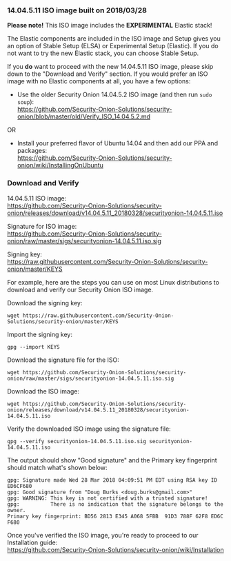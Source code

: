 ### 14.04.5.11 ISO image built on 2018/03/28

**Please note!** This ISO image includes the **EXPERIMENTAL** Elastic stack!

The Elastic components are included in the ISO image and Setup gives you an option of Stable Setup (ELSA) or Experimental Setup (Elastic).  If you do not want to try the new Elastic stack, you can choose Stable Setup.  

If you **do** want to proceed with the new 14.04.5.11 ISO image, please skip down to the "Download and Verify" section.  If you would prefer an ISO image with no Elastic components at all, you have a few options:

- Use the older Security Onion 14.04.5.2 ISO image (and then run `sudo soup`):<br>
https://github.com/Security-Onion-Solutions/security-onion/blob/master/old/Verify_ISO_14.04.5.2.md

OR 

- Install your preferred flavor of Ubuntu 14.04 and then add our PPA and packages:<br>
https://github.com/Security-Onion-Solutions/security-onion/wiki/InstallingOnUbuntu

### Download and Verify

14.04.5.11 ISO image:  
https://github.com/Security-Onion-Solutions/security-onion/releases/download/v14.04.5.11_20180328/securityonion-14.04.5.11.iso

Signature for ISO image:  
https://github.com/Security-Onion-Solutions/security-onion/raw/master/sigs/securityonion-14.04.5.11.iso.sig  

Signing key:  
https://raw.githubusercontent.com/Security-Onion-Solutions/security-onion/master/KEYS  

For example, here are the steps you can use on most Linux distributions to download and verify our Security Onion ISO image.

Download the signing key:  
```
wget https://raw.githubusercontent.com/Security-Onion-Solutions/security-onion/master/KEYS
```

Import the signing key:  
```
gpg --import KEYS
```

Download the signature file for the ISO:  
```
wget https://github.com/Security-Onion-Solutions/security-onion/raw/master/sigs/securityonion-14.04.5.11.iso.sig
```

Download the ISO image:  
```
wget https://github.com/Security-Onion-Solutions/security-onion/releases/download/v14.04.5.11_20180328/securityonion-14.04.5.11.iso
```

Verify the downloaded ISO image using the signature file:  
```
gpg --verify securityonion-14.04.5.11.iso.sig securityonion-14.04.5.11.iso
```

The output should show "Good signature" and the Primary key fingerprint should match what's shown below:
```
gpg: Signature made Wed 28 Mar 2018 04:09:51 PM EDT using RSA key ID ED6CF680
gpg: Good signature from "Doug Burks <doug.burks@gmail.com>"
gpg: WARNING: This key is not certified with a trusted signature!
gpg:          There is no indication that the signature belongs to the owner.
Primary key fingerprint: BD56 2813 E345 A068 5FBB  91D3 788F 62F8 ED6C F680
```

Once you've verified the ISO image, you're ready to proceed to our Installation guide:  
https://github.com/Security-Onion-Solutions/security-onion/wiki/Installation
